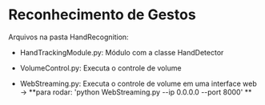 # Reconhecimento de Gestos
Arquivos na pasta HandRecognition:

* HandTrackingModule.py: Módulo com a classe HandDetector

* VolumeControl.py: Executa o controle de volume

* WebStreaming.py: Executa o controle de volume em uma interface web -> **para rodar: 'python WebStreaming.py --ip 0.0.0.0 --port 8000' **
